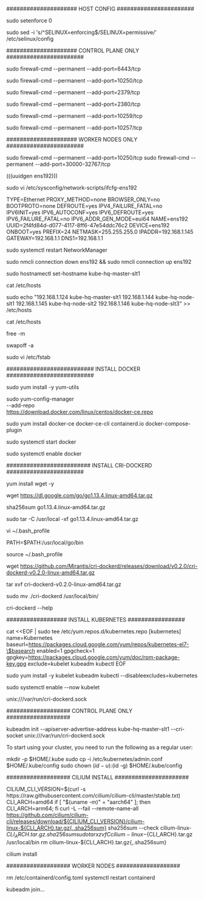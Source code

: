 ##################### HOST CONFIG ####################### 

sudo setenforce 0

sudo sed -i 's/^SELINUX=enforcing$/SELINUX=permissive/' /etc/selinux/config




##################### CONTROL PLANE ONLY ####################### 

sudo firewall-cmd --permanent --add-port=6443/tcp

sudo firewall-cmd --permanent --add-port=10250/tcp

sudo firewall-cmd --permanent --add-port=2379/tcp

sudo firewall-cmd --permanent --add-port=2380/tcp

sudo firewall-cmd --permanent --add-port=10259/tcp

sudo firewall-cmd --permanent --add-port=10257/tcp


##################### WORKER NODES ONLY ####################### 

sudo firewall-cmd --permanent --add-port=10250/tcp
sudo firewall-cmd --permanent --add-port=30000-32767/tcp



(((uuidgen ens192)))

sudo vi /etc/sysconfig/network-scripts/ifcfg-ens192

TYPE=Ethernet
PROXY_METHOD=none
BROWSER_ONLY=no
BOOTPROTO=none
DEFROUTE=yes
IPV4_FAILURE_FATAL=no
IPV6INIT=yes
IPV6_AUTOCONF=yes
IPV6_DEFROUTE=yes
IPV6_FAILURE_FATAL=no
IPV6_ADDR_GEN_MODE=eui64
NAME=ens192
UUID=2f4fd84d-d077-4117-8ff6-47e54ddc76c2
DEVICE=ens192
ONBOOT=yes
PREFIX=24
NETMASK=255.255.255.0
IPADDR=192.168.1.145
GATEWAY=192.168.1.1
DNS1=192.168.1.1

sudo systemctl restart NetworkManager

sudo nmcli connection down ens192 && sudo nmcli connection up ens192

sudo hostnamectl set-hostname kube-hq-master-slt1

cat /etc/hosts

sudo echo "192.168.1.124 kube-hq-master-slt1
192.168.1.144 kube-hq-node-slt1
192.168.1.145 kube-hq-node-slt2
192.168.1.146 kube-hq-node-slt3" >> /etc/hosts 

cat /etc/hosts

free -m

swapoff -a

sudo vi /etc/fstab


########################## INSTALL DOCKER ##########################

sudo yum install -y yum-utils

sudo yum-config-manager \
    --add-repo \
    https://download.docker.com/linux/centos/docker-ce.repo
    
sudo yum install docker-ce docker-ce-cli containerd.io docker-compose-plugin

sudo systemctl start docker

sudo systemctl enable docker


######################### INSTALL CRI-DOCKERD #######################

yum install wget -y

wget https://dl.google.com/go/go1.13.4.linux-amd64.tar.gz

sha256sum go1.13.4.linux-amd64.tar.gz

sudo tar -C /usr/local -xf go1.13.4.linux-amd64.tar.gz

vi ~/.bash_profile

PATH=$PATH:/usr/local/go/bin

source ~/.bash_profile


wget https://github.com/Mirantis/cri-dockerd/releases/download/v0.2.0/cri-dockerd-v0.2.0-linux-amd64.tar.gz


tar xvf cri-dockerd-v0.2.0-linux-amd64.tar.gz

sudo mv ./cri-dockerd /usr/local/bin/

cri-dockerd --help



################## INSTALL KUBERNETES  #################

cat <<EOF | sudo tee /etc/yum.repos.d/kubernetes.repo
[kubernetes]
name=Kubernetes
baseurl=https://packages.cloud.google.com/yum/repos/kubernetes-el7-\$basearch
enabled=1
gpgcheck=1
gpgkey=https://packages.cloud.google.com/yum/doc/rpm-package-key.gpg
exclude=kubelet kubeadm kubectl
EOF


sudo yum install -y kubelet kubeadm kubectl --disableexcludes=kubernetes

sudo systemctl enable --now kubelet

unix:///var/run/cri-dockerd.sock

################### CONTROL PLANE ONLY ###################

kubeadm init --apiserver-advertise-address kube-hq-master-slt1 --cri-socket unix:///var/run/cri-dockerd.sock

To start using your cluster, you need to run the following as a regular user:

  mkdir -p $HOME/.kube
  sudo cp -i /etc/kubernetes/admin.conf $HOME/.kube/config
  sudo chown $(id -u):$(id -g) $HOME/.kube/config


################### CILIUM INSTALL ######################

CILIUM_CLI_VERSION=$(curl -s https://raw.githubusercontent.com/cilium/cilium-cli/master/stable.txt)
CLI_ARCH=amd64
if [ "$(uname -m)" = "aarch64" ]; then CLI_ARCH=arm64; fi
curl -L --fail --remote-name-all https://github.com/cilium/cilium-cli/releases/download/${CILIUM_CLI_VERSION}/cilium-linux-${CLI_ARCH}.tar.gz{,.sha256sum}
sha256sum --check cilium-linux-${CLI_ARCH}.tar.gz.sha256sum
sudo tar xzvfC cilium-linux-${CLI_ARCH}.tar.gz /usr/local/bin
rm cilium-linux-${CLI_ARCH}.tar.gz{,.sha256sum}

cilium install


################### WORKER NODES ###################

rm /etc/containerd/config.toml
systemctl restart containerd

kubeadm join... 
